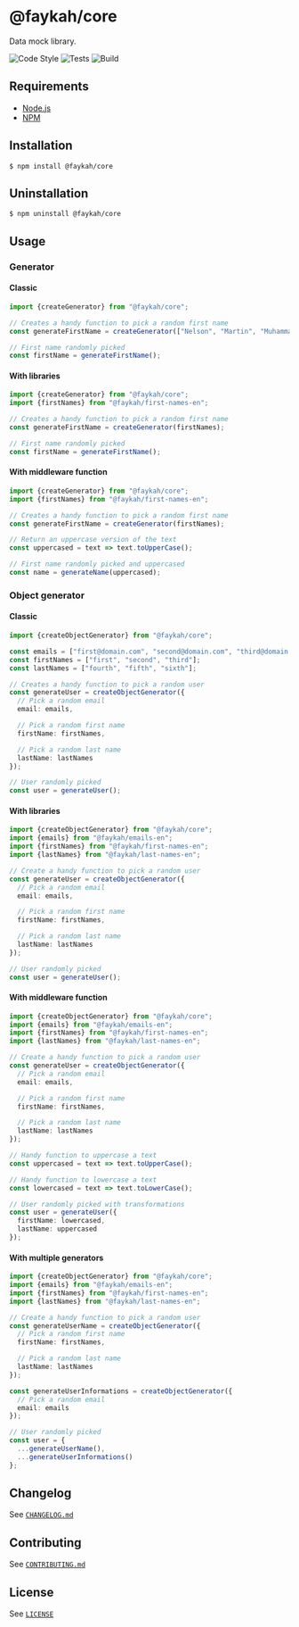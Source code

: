 # @faykah/core

Data mock library.

![Code Style](https://github.com/faykah/core/workflows/Code%20Style/badge.svg) ![Tests](https://github.com/faykah/core/workflows/Tests/badge.svg) ![Build](https://github.com/faykah/core/workflows/Build/badge.svg)

## Requirements

- [Node.js](https://nodejs.org/en/)
- [NPM](https://www.npmjs.com/)

## Installation

```console
$ npm install @faykah/core
```

## Uninstallation

```console
$ npm uninstall @faykah/core
```

## Usage

### Generator

#### Classic

```typescript
import {createGenerator} from "@faykah/core";

// Creates a handy function to pick a random first name
const generateFirstName = createGenerator(["Nelson", "Martin", "Muhammad", "Mahatma", "Dalai"]);

// First name randomly picked
const firstName = generateFirstName();
```

#### With libraries

```typescript
import {createGenerator} from "@faykah/core";
import {firstNames} from "@faykah/first-names-en";

// Creates a handy function to pick a random first name
const generateFirstName = createGenerator(firstNames);

// First name randomly picked
const firstName = generateFirstName();
```

#### With middleware function

```typescript
import {createGenerator} from "@faykah/core";
import {firstNames} from "@faykah/first-names-en";

// Creates a handy function to pick a random first name
const generateFirstName = createGenerator(firstNames);

// Return an uppercase version of the text
const uppercased = text => text.toUpperCase();

// First name randomly picked and uppercased
const name = generateName(uppercased);
```

### Object generator

#### Classic

```typescript
import {createObjectGenerator} from "@faykah/core";

const emails = ["first@domain.com", "second@domain.com", "third@domain.com"];
const firstNames = ["first", "second", "third"];
const lastNames = ["fourth", "fifth", "sixth"];

// Creates a handy function to pick a random user
const generateUser = createObjectGenerator({
  // Pick a random email
  email: emails,

  // Pick a random first name
  firstName: firstNames,

  // Pick a random last name
  lastName: lastNames
});

// User randomly picked
const user = generateUser();
```

#### With libraries

```typescript
import {createObjectGenerator} from "@faykah/core";
import {emails} from "@faykah/emails-en";
import {firstNames} from "@faykah/first-names-en";
import {lastNames} from "@faykah/last-names-en";

// Create a handy function to pick a random user
const generateUser = createObjectGenerator({
  // Pick a random email
  email: emails,

  // Pick a random first name
  firstName: firstNames,

  // Pick a random last name
  lastName: lastNames
});

// User randomly picked
const user = generateUser();
```

#### With middleware function

```typescript
import {createObjectGenerator} from "@faykah/core";
import {emails} from "@faykah/emails-en";
import {firstNames} from "@faykah/first-names-en";
import {lastNames} from "@faykah/last-names-en";

// Create a handy function to pick a random user
const generateUser = createObjectGenerator({
  // Pick a random email
  email: emails,

  // Pick a random first name
  firstName: firstNames,

  // Pick a random last name
  lastName: lastNames
});

// Handy function to uppercase a text
const uppercased = text => text.toUpperCase();

// Handy function to lowercase a text
const lowercased = text => text.toLowerCase();

// User randomly picked with transformations
const user = generateUser({
  firstName: lowercased,
  lastName: uppercased
});
```

#### With multiple generators

```typescript
import {createObjectGenerator} from "@faykah/core";
import {emails} from "@faykah/emails-en";
import {firstNames} from "@faykah/first-names-en";
import {lastNames} from "@faykah/last-names-en";

// Create a handy function to pick a random user
const generateUserName = createObjectGenerator({
  // Pick a random first name
  firstName: firstNames,

  // Pick a random last name
  lastName: lastNames
});

const generateUserInformations = createObjectGenerator({
  // Pick a random email
  email: emails
});

// User randomly picked
const user = {
  ...generateUserName(),
  ...generateUserInformations()
};
```

## Changelog

See [`CHANGELOG.md`](./CHANGELOG.md)

## Contributing

See [`CONTRIBUTING.md`](./CONTRIBUTING.md)

## License

See [`LICENSE`](./LICENSE)
